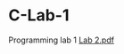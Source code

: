 # C-Lab-1
Programming lab 1
[Lab 2.pdf](https://github.com/MHaikalNasrizal/C-Lab-1/files/8425279/Lab.2.pdf)
